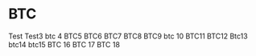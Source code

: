 # BTC
Test
Test3
btc 4
BTC5
BTC6
BTC7
BTC8
BTC9
btc 10
BTC11
BTC12
Btc13
btc14
btc15
BTC 16
BTC 17
BTC 18

